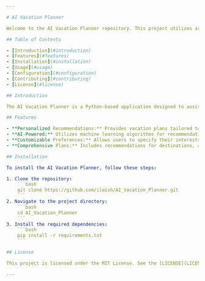 ```yaml
---

# AI Vacation Planner

Welcome to the AI Vacation Planner repository. This project utilizes artificial intelligence to help users plan their vacations by providing personalized recommendations based on user preferences and other factors.

## Table of Contents

- [Introduction](#introduction)
- [Features](#features)
- [Installation](#installation)
- [Usage](#usage)
- [Configuration](#configuration)
- [Contributing](#contributing)
- [License](#license)

## Introduction

The AI Vacation Planner is a Python-based application designed to assist users in planning their vacations. It leverages AI to analyze user preferences and generate tailored vacation plans, including destinations, accommodations, activities, and more.

## Features

- **Personalized Recommendations:** Provides vacation plans tailored to user preferences.
- **AI-Powered:** Utilizes machine learning algorithms for recommendation generation.
- **Customizable Preferences:** Allows users to specify their interests, budget, and other preferences.
- **Comprehensive Plans:** Includes recommendations for destinations, accommodations, activities, and transportation.

## Installation

To install the AI Vacation Planner, follow these steps:

1. Clone the repository:
    ```bash
    git clone https://github.com/ilaish/AI_Vacation_Planner.git
    ```
2. Navigate to the project directory:
    ```bash
    cd AI_Vacation_Planner
    ```
3. Install the required dependencies:
    ```bash
    pip install -r requirements.txt
    ```

## License

This project is licensed under the MIT License. See the [LICENSE](LICENSE) file for details.

---
```

